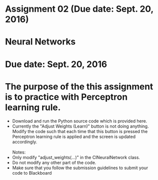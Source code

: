 # Assignment 02 (Due date: Sept. 20, 2016)
# Neural Networks
# Due date: Sept. 20, 2016

# The purpose of the this assignment is to practice with Perceptron learning rule.
* Download and run the Python source code which is provided here.
* Currently the "Adjust Weights (Learn)" button is not doing anything. Modify the code such that each time that this button is pressed the Perceptron learning rule is applied and the screen is updated accordingly.
<br/><br/>Notes:
* Only modify "adjust_weights(...)" in the ClNeuralNetwork class.
* Do not modify any other part of the code.
* Make sure that you follow the submission guidelines to submit your code to Blackboard
